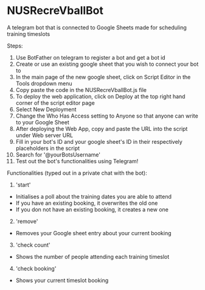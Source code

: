# NUSRecreVballBot
A telegram bot that is connected to Google Sheets made for scheduling training timeslots


Steps:
1. Use BotFather on telegram to register a bot and get a bot id
2. Create or use an existing google sheet that you wish to connect your bot to
3. In the main page of the new google sheet, click on Script Editor in the Tools dropdown menu
4. Copy paste the code in the NUSRecreVballBot.js file
5. To deploy the web application, click on Deploy at the top right hand corner of the script editor page
6. Select New Deployment
7. Change the Who Has Access setting to Anyone so that anyone can write to your Google Sheet
8. After deploying the Web App, copy and paste the URL into the script under Web server URL
9. Fill in your bot's ID and your google sheet's ID in their respectively placeholders in the script
10. Search for '@yourBotsUsername'
11. Test out the bot's functionalities using Telegram!



Functionalities (typed out in a private chat with the bot):
1. 'start'
- Initialises a poll about the training dates you are able to attend
- If you have an existing booking, it overwrites the old one
- If you don not have an existing booking, it creates a new one

2. 'remove'
- Removes your Google sheet entry about your current booking

3. 'check count'
- Shows the number of people attending each training timeslot

4. 'check booking'
- Shows your current timeslot booking
